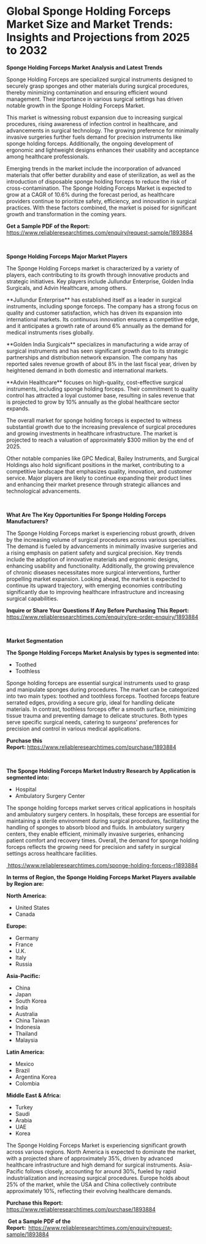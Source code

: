 <p><h1>Global Sponge Holding Forceps Market Size and Market Trends: Insights and Projections from 2025 to 2032</h1></p><p><strong>Sponge Holding Forceps Market Analysis and Latest Trends</strong></p>
<p><p>Sponge Holding Forceps are specialized surgical instruments designed to securely grasp sponges and other materials during surgical procedures, thereby minimizing contamination and ensuring efficient wound management. Their importance in various surgical settings has driven notable growth in the Sponge Holding Forceps Market. </p><p>This market is witnessing robust expansion due to increasing surgical procedures, rising awareness of infection control in healthcare, and advancements in surgical technology. The growing preference for minimally invasive surgeries further fuels demand for precision instruments like sponge holding forceps. Additionally, the ongoing development of ergonomic and lightweight designs enhances their usability and acceptance among healthcare professionals.</p><p>Emerging trends in the market include the incorporation of advanced materials that offer better durability and ease of sterilization, as well as the introduction of disposable sponge holding forceps to reduce the risk of cross-contamination. The Sponge Holding Forceps Market is expected to grow at a CAGR of 10.6% during the forecast period, as healthcare providers continue to prioritize safety, efficiency, and innovation in surgical practices. With these factors combined, the market is poised for significant growth and transformation in the coming years.</p></p>
<p><strong>Get a Sample PDF of the Report:&nbsp;</strong> <a href="https://www.reliableresearchtimes.com/enquiry/request-sample/1893884?utm_campaign=2205&utm_medium=2&utm_source=Github&utm_content=ia&utm_term=13042025&utm_id=sponge-holding-forceps">https://www.reliableresearchtimes.com/enquiry/request-sample/1893884</a></p>
<p>&nbsp;</p>
<p><strong>Sponge Holding Forceps Major Market Players</strong></p>
<p><p>The Sponge Holding Forceps market is characterized by a variety of players, each contributing to its growth through innovative products and strategic initiatives. Key players include Jullundur Enterprise, Golden India Surgicals, and Advin Healthcare, among others.</p><p>**Jullundur Enterprise** has established itself as a leader in surgical instruments, including sponge forceps. The company has a strong focus on quality and customer satisfaction, which has driven its expansion into international markets. Its continuous innovation ensures a competitive edge, and it anticipates a growth rate of around 6% annually as the demand for medical instruments rises globally.</p><p>**Golden India Surgicals** specializes in manufacturing a wide array of surgical instruments and has seen significant growth due to its strategic partnerships and distribution network expansion. The company has reported sales revenue growth of about 8% in the last fiscal year, driven by heightened demand in both domestic and international markets.</p><p>**Advin Healthcare** focuses on high-quality, cost-effective surgical instruments, including sponge holding forceps. Their commitment to quality control has attracted a loyal customer base, resulting in sales revenue that is projected to grow by 10% annually as the global healthcare sector expands.</p><p>The overall market for sponge holding forceps is expected to witness substantial growth due to the increasing prevalence of surgical procedures and growing investments in healthcare infrastructure. The market is projected to reach a valuation of approximately $300 million by the end of 2025.</p><p>Other notable companies like GPC Medical, Bailey Instruments, and Surgical Holdings also hold significant positions in the market, contributing to a competitive landscape that emphasizes quality, innovation, and customer service. Major players are likely to continue expanding their product lines and enhancing their market presence through strategic alliances and technological advancements.</p></p>
<p>&nbsp;</p>
<p><strong>What Are The Key Opportunities For Sponge Holding Forceps Manufacturers?</strong></p>
<p><p>The Sponge Holding Forceps market is experiencing robust growth, driven by the increasing volume of surgical procedures across various specialties. The demand is fueled by advancements in minimally invasive surgeries and a rising emphasis on patient safety and surgical precision. Key trends include the adoption of innovative materials and ergonomic designs, enhancing usability and functionality. Additionally, the growing prevalence of chronic diseases necessitates more surgical interventions, further propelling market expansion. Looking ahead, the market is expected to continue its upward trajectory, with emerging economies contributing significantly due to improving healthcare infrastructure and increasing surgical capabilities.</p></p>
<p><strong>Inquire or Share Your Questions If Any Before Purchasing This Report:</strong> <a href="https://www.reliableresearchtimes.com/enquiry/pre-order-enquiry/1893884?utm_campaign=2205&utm_medium=2&utm_source=Github&utm_content=ia&utm_term=13042025&utm_id=sponge-holding-forceps">https://www.reliableresearchtimes.com/enquiry/pre-order-enquiry/1893884</a></p>
<p>&nbsp;</p>
<p><strong>Market Segmentation</strong></p>
<p><strong>The Sponge Holding Forceps Market Analysis by types is segmented into:</strong></p>
<p><ul><li>Toothed</li><li>Toothless</li></ul></p>
<p><p>Sponge holding forceps are essential surgical instruments used to grasp and manipulate sponges during procedures. The market can be categorized into two main types: toothed and toothless forceps. Toothed forceps feature serrated edges, providing a secure grip, ideal for handling delicate materials. In contrast, toothless forceps offer a smooth surface, minimizing tissue trauma and preventing damage to delicate structures. Both types serve specific surgical needs, catering to surgeons' preferences for precision and control in various medical applications.</p></p>
<p><strong>Purchase this Report:&nbsp;</strong><a href="https://www.reliableresearchtimes.com/purchase/1893884?utm_campaign=2205&utm_medium=2&utm_source=Github&utm_content=ia&utm_term=13042025&utm_id=sponge-holding-forceps">https://www.reliableresearchtimes.com/purchase/1893884</a></p>
<p>&nbsp;</p>
<p><strong>The Sponge Holding Forceps Market Industry Research by Application is segmented into:</strong></p>
<p><ul><li>Hospital</li><li>Ambulatory Surgery Center</li></ul></p>
<p><p>The sponge holding forceps market serves critical applications in hospitals and ambulatory surgery centers. In hospitals, these forceps are essential for maintaining a sterile environment during surgical procedures, facilitating the handling of sponges to absorb blood and fluids. In ambulatory surgery centers, they enable efficient, minimally invasive surgeries, enhancing patient comfort and recovery times. Overall, the demand for sponge holding forceps reflects the growing need for precision and safety in surgical settings across healthcare facilities.</p></p>
<p><a href="https://www.reliableresearchtimes.com/sponge-holding-forceps-r1893884?utm_campaign=2205&utm_medium=2&utm_source=Github&utm_content=ia&utm_term=13042025&utm_id=sponge-holding-forceps">&nbsp;https://www.reliableresearchtimes.com/sponge-holding-forceps-r1893884</a></p>
<p><strong>In terms of Region, the Sponge Holding Forceps Market Players available by Region are:</strong></p>
<p>
    <p> <strong> North America: </strong>
        <ul>
            <li>United States</li>
            <li>Canada</li>
        </ul>
        </p> 
    <p> <strong> Europe: </strong>
        <ul>
            <li>Germany</li>
            <li>France</li>
            <li>U.K.</li>
            <li>Italy</li>
            <li>Russia</li>
        </ul>
        </p> 
    <p> <strong> Asia-Pacific: </strong>
        <ul>
            <li>China</li>
            <li>Japan</li>
            <li>South Korea</li>
            <li>India</li>
            <li>Australia</li>
            <li>China Taiwan</li>
            <li>Indonesia</li>
            <li>Thailand</li>
            <li>Malaysia</li>
        </ul>
        </p> 
    <p> <strong> Latin America: </strong>
        <ul>
            <li>Mexico</li>
            <li>Brazil</li>
            <li>Argentina Korea</li>
            <li>Colombia</li>
        </ul>
        </p> 
    <p> <strong> Middle East & Africa: </strong>
        <ul>
            <li>Turkey</li>
            <li>Saudi</li>
            <li>Arabia</li>
            <li>UAE</li>
            <li>Korea</li>
        </ul>
    </p>
    </p>
<p><p>The Sponge Holding Forceps Market is experiencing significant growth across various regions. North America is expected to dominate the market, with a projected share of approximately 35%, driven by advanced healthcare infrastructure and high demand for surgical instruments. Asia-Pacific follows closely, accounting for around 30%, fueled by rapid industrialization and increasing surgical procedures. Europe holds about 25% of the market, while the USA and China collectively contribute approximately 10%, reflecting their evolving healthcare demands.</p></p>
<p><strong>Purchase this Report: </strong><a href="https://www.reliableresearchtimes.com/purchase/1893884?utm_campaign=2205&utm_medium=2&utm_source=Github&utm_content=ia&utm_term=13042025&utm_id=sponge-holding-forceps">https://www.reliableresearchtimes.com/purchase/1893884</a></p>
<p>&nbsp;<strong>Get a Sample PDF of the Report:&nbsp;&nbsp;</strong><a href="https://www.reliableresearchtimes.com/enquiry/request-sample/1893884?utm_campaign=2205&utm_medium=2&utm_source=Github&utm_content=ia&utm_term=13042025&utm_id=sponge-holding-forceps">https://www.reliableresearchtimes.com/enquiry/request-sample/1893884</a></p>
<p><strong></strong></p>
<p><p></p><p></p><p></p></p>
